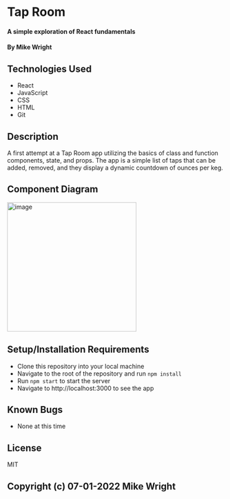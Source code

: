 # Tap Room

#### A simple exploration of React fundamentals

#### By Mike Wright

## Technologies Used

* React
* JavaScript
* CSS
* HTML
* Git


## Description

A first attempt at a Tap Room app utilizing the basics of class and function components, state, and props. The app is a simple list of taps that can be added, removed, and they display a dynamic countdown of ounces per keg.

## Component Diagram

<img width="300" alt="image" src="https://user-images.githubusercontent.com/101528112/178194661-66d1e1cf-ee99-47e8-8f6d-efab0bc58c71.png">


## Setup/Installation Requirements

* Clone this repository into your local machine
* Navigate to the root of the repository and run `npm install`
* Run `npm start` to start the server
* Navigate to http://localhost:3000 to see the app 


## Known Bugs

* None at this time

## License 

MIT

## Copyright (c) 07-01-2022 Mike Wright
